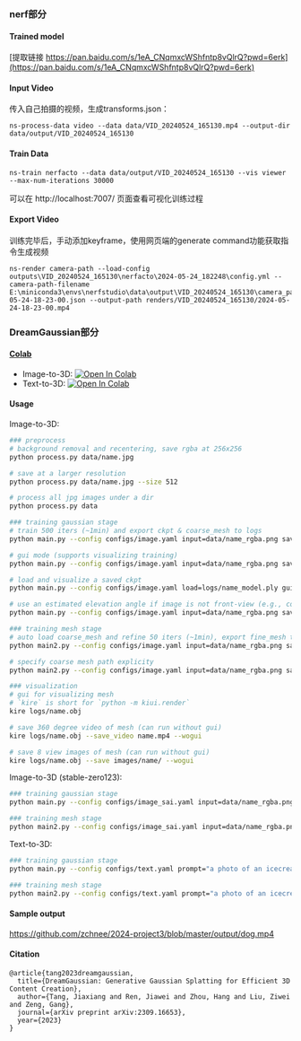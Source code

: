 ### nerf部分

#### Trained model

[提取链接 https://pan.baidu.com/s/1eA_CNqmxcWShfntp8vQlrQ?pwd=6erk](https://pan.baidu.com/s/1eA_CNqmxcWShfntp8vQlrQ?pwd=6erk) 

#### Input Video
传入自己拍摄的视频，生成transforms.json：
```
ns-process-data video --data data/VID_20240524_165130.mp4 --output-dir data/output/VID_20240524_165130
```
#### Train Data
```
ns-train nerfacto --data data/output/VID_20240524_165130 --vis viewer --max-num-iterations 30000
```
可以在 http://localhost:7007/ 页面查看可视化训练过程
#### Export Video
训练完毕后，手动添加keyframe，使用网页端的generate command功能获取指令生成视频

```
ns-render camera-path --load-config outputs\VID_20240524_165130\nerfacto\2024-05-24_182248\config.yml --camera-path-filename E:\miniconda3\envs\nerfstudio\data\output\VID_20240524_165130\camera_paths\2024-05-24-18-23-00.json --output-path renders/VID_20240524_165130/2024-05-24-18-23-00.mp4
```

### DreamGaussian部分


#### [Colab](https://github.com/camenduru/dreamgaussian-colab)

- Image-to-3D: [![Open In Colab](https://colab.research.google.com/assets/colab-badge.svg)](https://colab.research.google.com/drive/1sLpYmmLS209-e5eHgcuqdryFRRO6ZhFS?usp=sharing)
- Text-to-3D: [![Open In Colab](https://colab.research.google.com/assets/colab-badge.svg)](https://colab.research.google.com/github/camenduru/dreamgaussian-colab/blob/main/dreamgaussian_colab.ipynb)


#### Usage

Image-to-3D:

```bash
### preprocess
# background removal and recentering, save rgba at 256x256
python process.py data/name.jpg

# save at a larger resolution
python process.py data/name.jpg --size 512

# process all jpg images under a dir
python process.py data

### training gaussian stage
# train 500 iters (~1min) and export ckpt & coarse_mesh to logs
python main.py --config configs/image.yaml input=data/name_rgba.png save_path=name

# gui mode (supports visualizing training)
python main.py --config configs/image.yaml input=data/name_rgba.png save_path=name gui=True

# load and visualize a saved ckpt
python main.py --config configs/image.yaml load=logs/name_model.ply gui=True

# use an estimated elevation angle if image is not front-view (e.g., common looking-down image can use -30)
python main.py --config configs/image.yaml input=data/name_rgba.png save_path=name elevation=-30

### training mesh stage
# auto load coarse_mesh and refine 50 iters (~1min), export fine_mesh to logs
python main2.py --config configs/image.yaml input=data/name_rgba.png save_path=name

# specify coarse mesh path explicity
python main2.py --config configs/image.yaml input=data/name_rgba.png save_path=name mesh=logs/name_mesh.obj

### visualization
# gui for visualizing mesh
# `kire` is short for `python -m kiui.render`
kire logs/name.obj

# save 360 degree video of mesh (can run without gui)
kire logs/name.obj --save_video name.mp4 --wogui

# save 8 view images of mesh (can run without gui)
kire logs/name.obj --save images/name/ --wogui

```

Image-to-3D (stable-zero123):

```bash
### training gaussian stage
python main.py --config configs/image_sai.yaml input=data/name_rgba.png save_path=name

### training mesh stage
python main2.py --config configs/image_sai.yaml input=data/name_rgba.png save_path=name
```

Text-to-3D:

```bash
### training gaussian stage
python main.py --config configs/text.yaml prompt="a photo of an icecream" save_path=icecream

### training mesh stage
python main2.py --config configs/text.yaml prompt="a photo of an icecream" save_path=icecream
```
#### Sample output


https://github.com/zchnee/2024-project3/blob/master/output/dog.mp4


#### Citation

```
@article{tang2023dreamgaussian,
  title={DreamGaussian: Generative Gaussian Splatting for Efficient 3D Content Creation},
  author={Tang, Jiaxiang and Ren, Jiawei and Zhou, Hang and Liu, Ziwei and Zeng, Gang},
  journal={arXiv preprint arXiv:2309.16653},
  year={2023}
}
```
